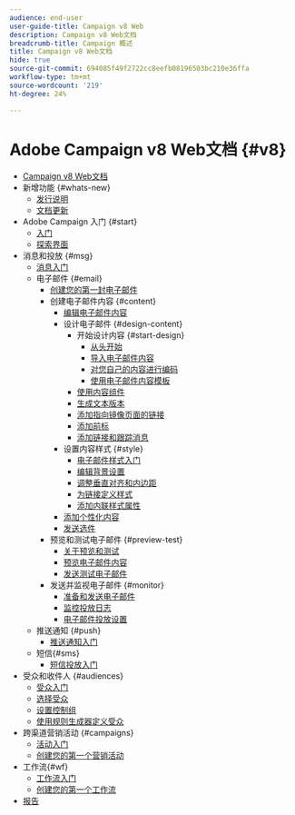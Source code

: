 ```yaml
---
audience: end-user
user-guide-title: Campaign v8 Web
description: Campaign v8 Web文档
breadcrumb-title: Campaign 概述
title: Campaign v8 Web文档
hide: true
source-git-commit: 694085f49f2722cc8eefb08196503bc210e36ffa
workflow-type: tm+mt
source-wordcount: '219'
ht-degree: 24%

---
```



# Adobe Campaign v8 Web文档 {#v8}

+ [Campaign v8 Web文档](campaign-web-home.md)
+ 新增功能 {#whats-new}
   + [发行说明](rn/release-notes.md)
   + [文档更新](rn/documentation-updates.md)
+ Adobe Campaign 入门 {#start}
   + [入门](get-started/get-started.md)
   + [探索界面](get-started/user-interface.md)
+ 消息和投放 {#msg}
   + [消息入门](email/gs-messages.md)
   + 电子邮件 {#email}
      + [创建您的第一封电子邮件](email/create-email.md)
      + 创建电子邮件内容 {#content}
         + [编辑电子邮件内容](content/edit-content.md)
         + 设计电子邮件 {#design-content}
            + 开始设计内容 {#start-design}
               + [从头开始 ](content/create-email-content.md)
               + [导入电子邮件内容](content/existing-content.md)
               + [对您自己的内容进行编码](content/code-content.md)
               + [使用电子邮件内容模板](content/email-templates.md)
            + [使用内容组件](content/content-components.md)
            + [生成文本版本](content/text-version-email.md)
            + [添加指向镜像页面的链接](content/mirror-page.md)
            + [添加前标](content/preheader.md)
            + [添加链接和跟踪消息](content/message-tracking.md)
         + 设置内容样式 {#style}
            + [电子邮件样式入门](content/get-started-email-style.md)
            + [编辑背景设置](content/backgrounds.md)
            + [调整垂直对齐和内边距](content/alignment-and-padding.md)
            + [为链接定义样式](content/styling-links.md)
            + [添加内联样式属性](content/inline-styling.md)
         + [添加个性化内容](personalization/personalize.md)
         + [发送选件](content/offers.md)
      + 预览和测试电子邮件 {#preview-test}
         + [关于预览和测试](preview-test/preview-test.md)
         + [预览电子邮件内容](preview-test/preview-content.md)
         + [发送测试电子邮件](preview-test/proofs.md)
      + 发送并监视电子邮件 {#monitor}
         + [准备和发送电子邮件](monitor/prepare-send.md)
         + [监控投放日志](monitor/delivery-logs.md)
         + [电子邮件投放设置](advanced-settings/delivery-settings.md)
   + 推送通知 {#push}
      + [推送通知入门](push/gs-push.md)
   + 短信{#sms}
      + [短信投放入门](sms/gs-sms.md)
+ 受众和收件人 {#audiences}
   + [受众入门](audience/about-audiences.md)
   + [选择受众](audience/add-audience.md)
   + [设置控制组](audience/control-group.md)
   + [使用规则生成器定义受众](audience/segment-builder.md)
+ 跨渠道营销活动 {#campaigns}
   + [活动入门](campaigns/gs-campaigns.md)
   + [创建您的第一个营销活动](campaigns/create-campaigns.md)
+ 工作流{#wf}
   + [工作流入门](workflows/gs-workflows.md)
   + [创建您的第一个工作流](workflows/create-workflows.md)
+ [报告](reporting/reports.md)

